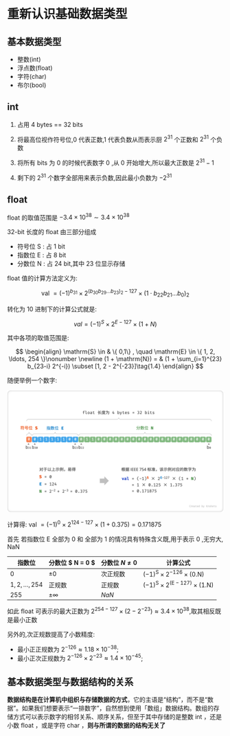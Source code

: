 # 重新认识基础数据类型

## 基本数据类型

- 整数(int)
- 浮点数(float)
- 字符(char)
- 布尔(bool)

## int

1. 占用 4 bytes == 32 bits

2. 将最高位视作符号位,0 代表正数,1 代表负数从而表示厨 $2^{31}$ 个正数和 $2^{31}$ 个负数
3. 将所有 bits 为 0 的时候代表数字 0 ,从 0 开始增大,所以最大正数是 $2^{31}-1$
4. 剩下的 $2^{31}$ 个数字全部用来表示负数,因此最小负数为 $-2^{31}$

## float

float 的取值范围是 $-3.4 \times 10^{38} \sim 3.4 \times 10^{38}$

32-bit 长度的 float 由三部分组成

- 符号位 S : 占 1 bit
- 指数位 E : 占 8 bit
- 分数位 N : 占 24 bit,其中 23 位显示存储

float 值的计算方法定义为:

$$
\text { val } = (-1)^{b_{31}} \times 2^{\left(b_{30} b_{29} \dots b_{23}\right)_2-127} \times\left(1 \cdot b_{22} b_{21} \dots b_0\right)_2
$$

转化为 10 进制下的计算公式就是:

$$
val = \left(-1\right)^S \times 2^{E-127} \times \left(1 + N\right)\tag{1.2}
$$

其中各项的取值范围是:

$$
\begin{align}
\mathrm{S} \in  & \{ 0,1\} , \quad \mathrm{E} \in \{ 1, 2, \ldots, 254 \}\nonumber \newline
(1 + \mathrm{N}) = & (1 + \sum_{i=1}^{23} b_{23-i} 2^{-i}) \subset [1, 2 - 2^{-23}]\tag{1.4}
\end{align}
$$

随便举例一个数字:

![image-20230313124842469](https://raw.githubusercontent.com/harisonkhlil/oss/main/uPic/image-20230313124842469.png)

计算得: $\text { val } = (-1)^0 \times 2^{124 - 127} \times (1 + 0.375) = 0.171875$

首先 若指数位 E 全部为 0 和 全部为 1 的情况具有特殊含义既,用于表示 0 ,无穷大, NaN

| 指数位                | 分数位 $ N = 0 $ | 分数位 $N \neq 0$ | 计算公式                                                             |
| --------------------- | ---------------- | ----------------- | -------------------------------------------------------------------- |
| $0$                   | $\pm 0$        | 次正规数          | $(-1)^{\mathrm{S}} \times 2^{-126} \times (0.\mathrm{N})$     |
| $1, 2, \dots, 254$ | 正规数            | 正规数            | $(-1)^{\mathrm{S}} \times 2^{(\mathrm{E} -127)} \times (1.\mathrm{N})$ |
| $255$               | $\pm \infty$   | $NaN$             |                                                                      |

如此 float 可表示的最大正数为 $2^{254 - 127} \times (2 - 2^{-23}) \approx 3.4 \times 10^{38}$,取其相反既是最小正数

另外的,次正规数提高了小数精度:

- 最小正正规数为 $2^{-126} \approx 1.18 \times 10^{-38}$;
- 最小正次正规数为 $2^{-126} \times 2^{-23} \approx 1.4 \times 10^{-45}$;

## 基本数据类型与数据结构的关系

**数据结构是在计算机中组织与存储数据的方式**，它的主语是“结构”，而不是“数据”。如果我们想要表示“一排数字”，自然想到使用「数组」数据结构。数组的存储方式可以表示数字的相邻关系、顺序关系，但至于其中存储的是整数 int ，还是小数 float ，或是字符 char ，**则与所谓的数据的结构无关了**
